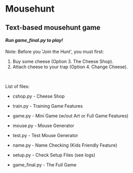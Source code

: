 # Mousehunt
## **Text-based mousehunt game**

#### *Run game_final.py to play!*

Note: Before you 'Join the Hunt', you must first:
1. Buy some cheese (Option 3. The Cheese Shop).
2. Attach cheese to your trap (Option 4. Change Cheese).

<br>

List of files:

* cshop.py - Cheese Shop

* train.py - Training Game Features

* game.py - Mini Game (w/out Art or Full Game Features)

* mouse.py - Mouse Generator

* test.py - Test Mouse Generator

* name.py - Name Checking (Kids Friendly Feature)

* setup.py - Check Setup Files (see logs)

* game_final.py - The Full Game

